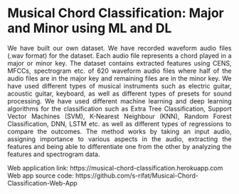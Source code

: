 # Musical Chord Classification: Major and Minor using ML and DL
<p align="justify" >
We have built our own dataset. We have recorded waveform audio files (.wav format) for the dataset.
Each audio file represents a chord played in a major or minor key. The dataset contains
extracted features using CENS, MFCCs, spectrogram etc. of 620 waveform audio
files where half of the audio files are in the major key and remaining files are in the
minor key. We have used different types of musical instruments such as electric guitar,
acoustic guitar, keyboard, as well as different types of presets for sound processing. We
have used different machine learning and deep learning algorithms for the classification such as Extra Tree
Classification, Support Vector Machines (SVM), K-Nearest Neighbour (KNN), Random
Forest Classification, DNN, LSTM etc. as well as different types of regressions to compare the outcomes.
The method works by taking an input audio, assigning importance to various
aspects in the audio, extracting the features and being able to differentiate one from
the other by analyzing the features and spectrogram data.
</p>
Web application link: https://musical-chord-classification.herokuapp.com <br>
Web app source code: https://github.com/s-rifat/Musical-Chord-Classification-Web-App

